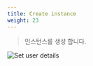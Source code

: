 ```yaml
---
title: Create instance
weight: 23
---
```


> 인스턴스를 생성 합니다.

![Set user details](../../lightsail/images/add_lightsail_03.png)
